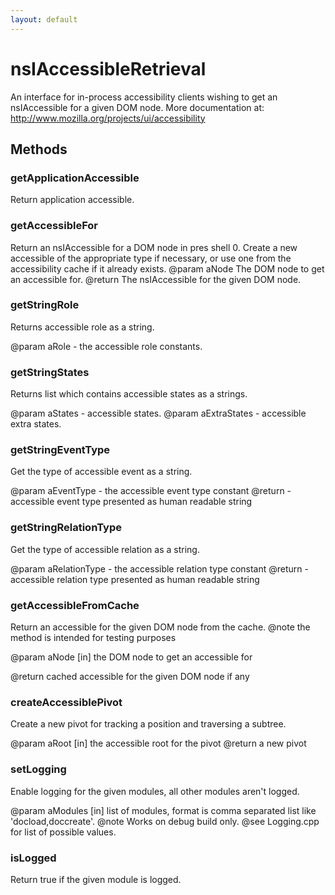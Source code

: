 ```yaml
---
layout: default
---
```


# nsIAccessibleRetrieval #

An interface for in-process accessibility clients wishing to get an
nsIAccessible for a given DOM node.  More documentation at:
  http://www.mozilla.org/projects/ui/accessibility


## Methods ##

### getApplicationAccessible ###

Return application accessible.


### getAccessibleFor ###

Return an nsIAccessible for a DOM node in pres shell 0.
Create a new accessible of the appropriate type if necessary,
or use one from the accessibility cache if it already exists.
@param aNode The DOM node to get an accessible for.
@return The nsIAccessible for the given DOM node.


### getStringRole ###

Returns accessible role as a string.

@param aRole - the accessible role constants.


### getStringStates ###

Returns list which contains accessible states as a strings.

@param aStates - accessible states.
@param aExtraStates - accessible extra states.


### getStringEventType ###

Get the type of accessible event as a string.

@param aEventType - the accessible event type constant
@return - accessible event type presented as human readable string


### getStringRelationType ###

Get the type of accessible relation as a string.

@param aRelationType - the accessible relation type constant
@return - accessible relation type presented as human readable string


### getAccessibleFromCache ###

Return an accessible for the given DOM node from the cache.
@note  the method is intended for testing purposes

@param aNode  [in] the DOM node to get an accessible for

@return       cached accessible for the given DOM node if any


### createAccessiblePivot ###

Create a new pivot for tracking a position and traversing a subtree.

@param aRoot [in] the accessible root for the pivot
@return a new pivot


### setLogging ###

Enable logging for the given modules, all other modules aren't logged.

@param aModules [in] list of modules, format is comma separated list
                     like 'docload,doccreate'.
@note Works on debug build only.
@see Logging.cpp for list of possible values.


### isLogged ###

Return true if the given module is logged.

